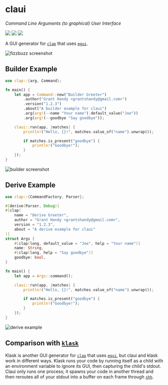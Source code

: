 # claui
*Command Line Arguments (to graphical) User Interface*

[![](https://img.shields.io/crates/v/claui.svg)](https://crates.io/crates/claui)
[![](https://img.shields.io/docsrs/claui)](https://docs.rs/claui)
[![](https://img.shields.io/crates/l/claui)](https://opensource.org/licenses/gpl-license)

A GUI generator for [`clap`](https://github.com/clap-rs/clap) that uses [`egui`](https://github.com/emilk/egui).

![fizzbuzz screenshot](https://github.com/grantshandy/claui/blob/main/screenshots/fizzbuzz.png?raw=true)

## Builder Example
```rust
use clap::{arg, Command};

fn main() {
    let app = Command::new("Builder Greeter")
        .author("Grant Handy <grantshandy@gmail.com>")
        .version("1.2.3")
        .about("A builder example for claui")
        .arg(arg!(--name "Your name").default_value("Joe"))
        .arg(arg!(--goodbye "Say goodbye"));

    claui::run(app, |matches| {
        println!("Hello, {}!", matches.value_of("name").unwrap());

        if matches.is_present("goodbye") {
            println!("Goodbye!");
        }
    });
}
```
![builder screenshot](https://github.com/grantshandy/claui/blob/main/screenshots/builder.png?raw=true)

## Derive Example
```rust
use clap::{CommandFactory, Parser};

#[derive(Parser, Debug)]
#[clap(
    name = "Derive Greeter",
    author = "Grant Handy <grantshandy@gmail.com>",
    version = "1.2.3",
    about = "A derive example for claui"
)]
struct Args {
    #[clap(long, default_value = "Joe", help = "Your name")]
    name: String,
    #[clap(long, help = "Say goodbye")]
    goodbye: bool,
}

fn main() {
    let app = Args::command();

    claui::run(app, |matches| {
        println!("Hello, {}!", matches.value_of("name").unwrap());

        if matches.is_present("goodbye") {
            println!("Goodbye!");
        }
    });
}
```
![derive example](https://github.com/grantshandy/claui/blob/main/screenshots/derive.png?raw=true)

## Comparison with [`klask`](https://github.com/MichalGniadek/klask)
Klask is another GUI generator for [`clap`](https://github.com/clap-rs/clap) that uses [`egui`](https://github.com/emilk/egui), but claui and klask work in different ways. Klask runs your code by running itself as a child with an environment variable to ignore its GUI, then capturing the child's stdout. Claui only runs one process; it spawns your code in another thread and then reroutes all of your stdout into a buffer on each frame through [`shh`](https://github.com/kurtlawrence/shh).